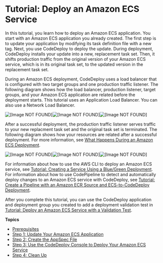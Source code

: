 # Tutorial: Deploy an Amazon ECS Service<a name="tutorial-ecs-deployment"></a>

 In this tutorial, you learn how to deploy an Amazon ECS application\. You start with an Amazon ECS application you already created\. The first step is to update your application by modifying its task definition file with a new tag\. Next, you use CodeDeploy to deploy the update\. During deployment, CodeDeploy installs your update into a new, replacement task set\. Then, it shifts production traffic from the original version of your Amazon ECS service, which is in its original task set, to the updated version in the replacement task set\.

 During an Amazon ECS deployment, CodeDeploy uses a load balancer that is configured with two target groups and one production traffic listener\. The following diagram shows how the load balancer, production listener, target groups, and your Amazon ECS application are related before the deployment starts\. This tutorial uses an Application Load Balancer\. You can also use a Network Load Balancer\. 

![\[Image NOT FOUND\]](http://docs.aws.amazon.com/codedeploy/latest/userguide/images/codedeploy-ecs-deployment-with-no-test-listener-step-1.png)![\[Image NOT FOUND\]](http://docs.aws.amazon.com/codedeploy/latest/userguide/)![\[Image NOT FOUND\]](http://docs.aws.amazon.com/codedeploy/latest/userguide/)

 After a successful deployment, the production traffic listener serves traffic to your new replacment task set and the original task set is terminated\. The following diagram shows how your resources are related after a successful deployment\. For more information, see [What Happens During an Amazon ECS Deployment](deployment-steps-ecs.md#deployment-steps-what-happens)\. 

![\[Image NOT FOUND\]](http://docs.aws.amazon.com/codedeploy/latest/userguide/images/codedeploy-ecs-deployment-with-no-test-listener-step-5.png)![\[Image NOT FOUND\]](http://docs.aws.amazon.com/codedeploy/latest/userguide/)![\[Image NOT FOUND\]](http://docs.aws.amazon.com/codedeploy/latest/userguide/)

For information about how to use the AWS CLI to deploy an Amazon ECS service, see [ Tutorial: Creating a Service Using a Blue/Green Deployment](https://docs.aws.amazon.com/AmazonECS/latest/developerguide/create-blue-green.html)\. For information about how to use CodePipeline to detect and automatically deploy changes to an Amazon ECS service with CodeDeploy, see [Tutorial: Create a Pipeline with an Amazon ECR Source and ECS\-to\-CodeDeploy Deployment](https://docs.aws.amazon.com/codepipeline/latest/userguide/tutorials-ecs-ecr-codedeploy.html)\. 

After you complete this tutorial, you can use the CodeDeploy application and deployment group you created to add a deployment validation test in [Tutorial: Deploy an Amazon ECS Service with a Validation Test](tutorial-ecs-deployment-with-hooks.md)\. 

**Topics**
+ [Prerequisites](tutorial-ecs-prereqs.md)
+ [Step 1: Update Your Amazon ECS Application](tutorial-ecs-update-the-ecs-application.md)
+ [Step 2: Create the AppSpec File](tutorial-ecs-create-appspec-file.md)
+ [Step 3: Use the CodeDeploy Console to Deploy Your Amazon ECS Service](tutorial-ecs-deployment-deploy.md)
+ [Step 4: Clean Up](tutorial-ecs-clean-up.md)